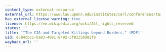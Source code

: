 ```yaml
---
content_type: external-resource
external_url: https://www.law.upenn.edu/institutes/cerl/conferences/targetedkilling/papers/AlstonCIABeyondBorders.pdf
has_external_license_warning: true
license: https://en.wikipedia.org/wiki/All_rights_reserved
status: ''
title: '"The CIA and Targeted Killings beyond Borders." (PDF)'
uid: e584cbc1-ba03-4081-8492-5f83350d81f8
wayback_url: ''
---
```

